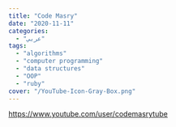 ```yaml
---
title: "Code Masry"
date: "2020-11-11"
categories:
  - "عربي"
tags:
  - "algorithms"
  - "computer programming"
  - "data structures"
  - "OOP"
  - "ruby"
cover: "/YouTube-Icon-Gray-Box.png"
---
```


https://www.youtube.com/user/codemasrytube
